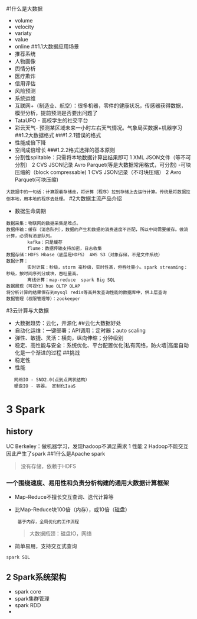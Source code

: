 #1什么是大数据
  - volume
  - velocity
  - variaty
  - value
  - online
##1.1大数据应用场景
   - 推荐系统
   - 人物画像
   - 舆情分析
   - 医疗欺诈
   - 信用评估
   - 风险预测
   - 系统运维
   - 互联网+（制造业、航空）：很多机器，零件的健康状况，传感器获得数据，
                            模型分析，提前预测是否要出问题了
   - TataUFO - 高校学生的社交平台
   - 彩云天气- 预测某区域未来一小时左右天气情况。气象局买数据+机器学习
##1.2大数据格式
###1.2.1错误的格式
- 性能成倍下降
- 空间成倍增长
###1.2.2格式选择的基本原则
- 分割性splitable：只需将本地数据计算出结果即可
1 XML JSON文件（等不可分割）
2 CVS JSON记录 Avro Parquet(等是大数据常用格式，可分割)
-可块压缩的（block compressable)
1 CVS JSON记录（不可块压缩）
2 Avro Parquet(可块压缩)


`大数据中的一句话：计算跟着存储走，将计算（程序）拉到存储上去运行计算。传统是将数据拉倒本地，用本地的程序去处理。`
#2大数据主流产品介绍
- 数据生命周期
```
数据采集：物联网的数据采集是难点。
数据传输：缓存（消息队列），数据的产生和数据的消费速度不匹配，所以中间需要缓存。做流计算，必须有消息队列。
        kafka：只是缓存
        flume：数据传输支持加密，日志收集
数据存储：HDFS Hbase（底层是HDFS） AWS S3（对象存储，不是文件系统）
数据计算：
        实时计算：秒级，storm 毫秒级，实时性高，但吞吐量小。spark streaming：秒级，按时间序列分成块，吞吐量高。
        离线计算：map-reduce  spark Big SQL
数据展现（可视化）hue OLTP OLAP
将分析计算的结果保存到mysql redis等高并发查询性能的数据库中，供上层查询
数据管理（权限管理等）：zookeeper
```
#3云计算与大数据
- 大数据趋势：云化，开源化
##云化大数据好处
- 自动化运维：一键部署；API调用；定时器；auto scaling
- 弹性、敏捷、灵活：横向，纵向伸缩；分钟级别
- 稳定、高性能与安全：系统优化、平台配置优化|私有网络，防火墙|高度自动化是一个渐进的过程
##挑战
- 稳定性
- 性能
```
   网络IO - SND2.0(点到点网状结构）
   硬盘IO - 容器， 定制化IaaS
```
# 3 Spark
## history
UC Berkeley：做机器学习，发现hadoop不满足需求
1 性能
2 Hadoop不能交互
因此产生了spark
##1什么是Apache spark
>没有存储，依赖于HDFS
### 一个围绕速度、易用性和负责分析构建的通用大数据计算框架
- Map-Reduce不擅长交互查询、迭代计算等
- 比Map-Reduce块100倍（内存），或10倍（磁盘）

   `
   基于内存，全局优化的工作流程`
   >大数据瓶颈：磁盘IO，网络
- 简单易用，支持交互式查询
```
spark SQL
```
## 2 Spark系统架构
- spark core
- spark集群管理
- spark RDD
- 
